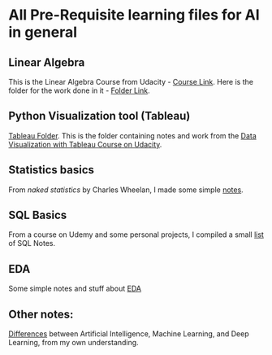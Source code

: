 # All Pre-Requisite learning files for AI in general

## Linear Algebra
This is the Linear Algebra Course from Udacity - [Course Link](https://classroom.udacity.com/courses/ud953). Here is the folder for the work done in it - [Folder Link](https://github.com/PranavEranki/AI-Pre-Requisites/tree/master/LinearAlgebra).


## Python Visualization tool (Tableau)
[Tableau Folder](https://github.com/PranavEranki/AI-Pre-Requisites/tree/master/Tableau).
This is the folder containing notes and work from the [Data Visualization with Tableau Course on Udacity](https://classroom.udacity.com/courses/ud1006).


## Statistics basics
From *naked statistics* by Charles Wheelan, I made some simple [notes](https://github.com/PranavEranki/AI-Pre-Requisites/blob/master/Statistics%20Basics/Notes.MD).


## SQL Basics
From a course on Udemy and some personal projects, I compiled a small [list](https://github.com/PranavEranki/AI-Pre-Requisites/blob/master/SQL/Notes.MD) of SQL Notes.


## EDA
Some simple notes and stuff about [EDA](https://github.com/PranavEranki/AI-Pre-Requisites/tree/master/EDA)

## Other notes:
[Differences](https://github.com/PranavEranki/AI-Pre-Requisites/blob/master/AI_ML_DL_Differences.md) between Artificial Intelligence, Machine Learning, and Deep Learning, from my own understanding.
